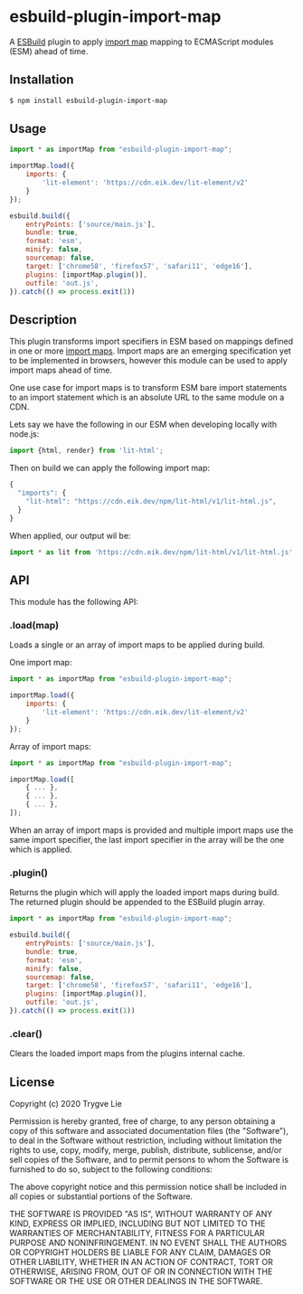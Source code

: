 # esbuild-plugin-import-map

A [ESBuild](https://esbuild.github.io/) plugin to apply [import map](https://github.com/WICG/import-maps#multiple-import-map-support) mapping to ECMAScript modules (ESM) ahead of time.

## Installation

```bash
$ npm install esbuild-plugin-import-map
```

## Usage

```js
import * as importMap from "esbuild-plugin-import-map";

importMap.load({
    imports: {
        'lit-element': 'https://cdn.eik.dev/lit-element/v2'
    }
});

esbuild.build({
    entryPoints: ['source/main.js'],
    bundle: true,
    format: 'esm',
    minify: false,
    sourcemap: false,
    target: ['chrome58', 'firefox57', 'safari11', 'edge16'],
    plugins: [importMap.plugin()],
    outfile: 'out.js',
}).catch(() => process.exit(1))
```

## Description

This plugin transforms import specifiers in ESM based on mappings defined in one or more [import maps](https://github.com/WICG/import-maps#multiple-import-map-support). Import maps are an emerging specification yet to be implemented in browsers, however this module can be used to apply import maps ahead of time.

One use case for import maps is to transform ESM bare import statements to an import statement which is an absolute URL to the same module on a CDN.

Lets say we have the following in our ESM when developing locally with node.js:

```js
import {html, render} from 'lit-html';
```

Then on build we can apply the following import map:

```js
{
  "imports": {
    "lit-html": "https://cdn.eik.dev/npm/lit-html/v1/lit-html.js",
  }
}
```

When applied, our output wil be:

```js
import * as lit from 'https://cdn.eik.dev/npm/lit-html/v1/lit-html.js'
```

## API

This module has the following API:

### .load(map)

Loads a single or an array of import maps to be applied during build.

One import map:

```js
import * as importMap from "esbuild-plugin-import-map";

importMap.load({
    imports: {
        'lit-element': 'https://cdn.eik.dev/lit-element/v2'
    }
});
```

Array of import maps:

```js
import * as importMap from "esbuild-plugin-import-map";

importMap.load([
    { ... },
    { ... },
    { ... },
]);
```

When an array of import maps is provided and multiple import maps use the same import specifier, the last import specifier in the array will be the one which is applied.

### .plugin()

Returns the plugin which will apply the loaded import maps during build. The returned plugin should be appended to the ESBuild plugin array.

```js
import * as importMap from "esbuild-plugin-import-map";

esbuild.build({
    entryPoints: ['source/main.js'],
    bundle: true,
    format: 'esm',
    minify: false,
    sourcemap: false,
    target: ['chrome58', 'firefox57', 'safari11', 'edge16'],
    plugins: [importMap.plugin()],
    outfile: 'out.js',
}).catch(() => process.exit(1))
```

### .clear()

Clears the loaded import maps from the plugins internal cache. 

## License

Copyright (c) 2020 Trygve Lie

Permission is hereby granted, free of charge, to any person obtaining a copy
of this software and associated documentation files (the "Software"), to deal
in the Software without restriction, including without limitation the rights
to use, copy, modify, merge, publish, distribute, sublicense, and/or sell
copies of the Software, and to permit persons to whom the Software is
furnished to do so, subject to the following conditions:

The above copyright notice and this permission notice shall be included in all
copies or substantial portions of the Software.

THE SOFTWARE IS PROVIDED "AS IS", WITHOUT WARRANTY OF ANY KIND, EXPRESS OR
IMPLIED, INCLUDING BUT NOT LIMITED TO THE WARRANTIES OF MERCHANTABILITY,
FITNESS FOR A PARTICULAR PURPOSE AND NONINFRINGEMENT. IN NO EVENT SHALL THE
AUTHORS OR COPYRIGHT HOLDERS BE LIABLE FOR ANY CLAIM, DAMAGES OR OTHER
LIABILITY, WHETHER IN AN ACTION OF CONTRACT, TORT OR OTHERWISE, ARISING FROM,
OUT OF OR IN CONNECTION WITH THE SOFTWARE OR THE USE OR OTHER DEALINGS IN THE
SOFTWARE.
